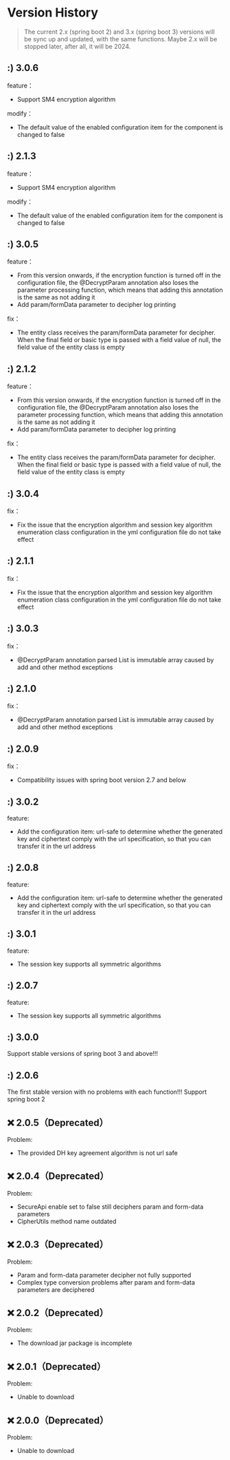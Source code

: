# Version History

> The current 2.x (spring boot 2) and 3.x (spring boot 3) versions will be sync up and updated, with the same functions. Maybe 2.x will be stopped later, after all, it will be 2024.

## :) 3.0.6

feature：

- Support SM4 encryption algorithm

modify：

- The default value of the enabled configuration item for the component is changed to false

## :) 2.1.3

feature：

- Support SM4 encryption algorithm

modify：

- The default value of the enabled configuration item for the component is changed to false

## :) 3.0.5

feature：

- From this version onwards, if the encryption function is turned off in the configuration file, the @DecryptParam annotation also loses the parameter processing function, which means that adding this annotation is the same as not adding it
- Add param/formData parameter to decipher log printing

fix：

- The entity class receives the param/formData parameter for decipher. When the final field or basic type is passed with a field value of null, the field value of the entity class is empty

## :) 2.1.2

feature：

- From this version onwards, if the encryption function is turned off in the configuration file, the @DecryptParam annotation also loses the parameter processing function, which means that adding this annotation is the same as not adding it
- Add param/formData parameter to decipher log printing

fix：

- The entity class receives the param/formData parameter for decipher. When the final field or basic type is passed with a field value of null, the field value of the entity class is empty

## :) 3.0.4

fix：

- Fix the issue that the encryption algorithm and session key algorithm enumeration class configuration in the yml configuration file do not take effect

## :) 2.1.1

fix：

- Fix the issue that the encryption algorithm and session key algorithm enumeration class configuration in the yml configuration file do not take effect

## :) 3.0.3

fix：

- @DecryptParam annotation parsed List is immutable array caused by add and other method exceptions

## :) 2.1.0

fix：

- @DecryptParam annotation parsed List is immutable array caused by add and other method exceptions

## :) 2.0.9

fix：

- Compatibility issues with spring boot version 2.7 and below

## :) 3.0.2

feature:

- Add the configuration item: url-safe to determine whether the generated key and ciphertext comply with the url specification, so that you can transfer it in the url address

## :) 2.0.8

feature:

- Add the configuration item: url-safe to determine whether the generated key and ciphertext comply with the url specification, so that you can transfer it in the url address

## :) 3.0.1

feature:

- The session key supports all symmetric algorithms

## :) 2.0.7

feature:

- The session key supports all symmetric algorithms

## :) 3.0.0

Support stable versions of spring boot 3 and above!!!

## :) 2.0.6

The first stable version with no problems with each function!!! Support spring boot 2

## ❌ 2.0.5（Deprecated）

Problem:

- The provided DH key agreement algorithm is not url safe

## ❌ 2.0.4（Deprecated）

Problem:

- SecureApi enable set to false still deciphers param and form-data parameters
- CipherUtils method name outdated

## ❌ 2.0.3（Deprecated）

Problem:

- Param and form-data parameter decipher not fully supported
- Complex type conversion problems after param and form-data parameters are deciphered

## ❌ 2.0.2（Deprecated）

Problem:

- The download jar package is incomplete

## ❌ 2.0.1（Deprecated）

Problem:

- Unable to download

## ❌ 2.0.0（Deprecated）

Problem:

- Unable to download
